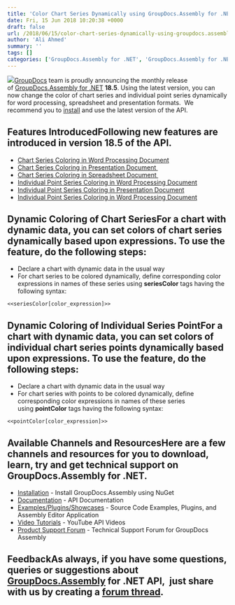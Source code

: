 ```yaml
---
title: 'Color Chart Series Dynamically using GroupDocs.Assembly for .NET 18.5'
date: Fri, 15 Jun 2018 10:20:38 +0000
draft: false
url: /2018/06/15/color-chart-series-dynamically-using-groupdocs.assembly-for-.net-18.5/
author: 'Ali Ahmed'
summary: ''
tags: []
categories: ['GroupDocs.Assembly for .NET', 'GroupDocs.Assembly for .NET Releases', 'GroupDocs.Assembly Product Family']
---
```


![](http://blog.groupdocs.com/wp-content/uploads/sites/4/2017/04/groupdocs-assembly-net.png)[GroupDocs](https://www.groupdocs.com/) team is proudly announcing the monthly release of [GroupDocs.Assembly for .NET](https://products.groupdocs.com/assembly/net) **18.5**. Using the latest version, you can now change the color of chart series and individual point series dynamically for word processing, spreadsheet and presentation formats.  We recommend you to [install](https://www.nuget.org/packages/GroupDocs.Assembly/) and use the latest version of the API.

## Features IntroducedFollowing new features are introduced in version 18.5 of the API.

*   [Chart Series Coloring in Word Processing Document](https://docs.groupdocs.com/display/assemblynet/Chart+Series+Coloring+in+Word+Processing+Document)
*   [Chart Series Coloring in Presentation Document ](https://docs.groupdocs.com/display/assemblynet/Chart+Series+Coloring+in+Presentation+Document)
*   [Chart Series Coloring in Spreadsheet Document ](https://docs.groupdocs.com/display/assemblynet/Chart+Series+Coloring+in+Spreadsheet+Document)
*   [Individual Point Series Coloring in Word Processing Document](https://docs.groupdocs.com/display/assemblynet/Individual+Series+Point+Coloring+in+Word+Processing+Document)
*   [Individual Point Series Coloring in Presentation Document](https://docs.groupdocs.com/display/assemblynet/Individual+Series+Point+Coloring+in+Presentation+Document)
*   [Individual Point Series Coloring in Word Processing Document](https://docs.groupdocs.com/display/assemblynet/Individual+Series+Point+Coloring+in+Spreadsheet+Document)

## Dynamic Coloring of Chart SeriesFor a chart with dynamic data, you can set colors of chart series dynamically based upon expressions. To use the feature, do the following steps:

*   Declare a chart with dynamic data in the usual way
*   For chart series to be colored dynamically, define corresponding color expressions in names of these series using **seriesColor** tags having the following syntax:

`<<seriesColor[color_expression]>>`

## Dynamic Coloring of Individual Series PointFor a chart with dynamic data, you can set colors of individual chart series points dynamically based upon expressions. To use the feature, do the following steps:

*   Declare a chart with dynamic data in the usual way
*   For chart series with points to be colored dynamically, define corresponding color expressions in names of these series using **pointColor** tags having the following syntax:

`<<pointColor[color_expression]>>`

## Available Channels and ResourcesHere are a few channels and resources for you to download, learn, try and get technical support on GroupDocs.Assembly for .NET.

*   [Installation](https://www.nuget.org/packages/GroupDocs.Assembly/ "GroupDocs.Assembly Nuget Package") - Install GroupDocs.Assembly using NuGet
*   [Documentation](https://docs.groupdocs.com/display/assemblynet/Getting+Started "Assembly API documentation") - API Documentation
*   [Examples/Plugins/Showcases](https://github.com/groupdocs-assembly/GroupDocs.Assembly-for-.NET/tree/master/Examples "How to use Assembly API") - Source Code Examples, Plugins, and Assembly Editor Application
*   [Video Tutorials](https://www.youtube.com/watch?v=7FfYiii_PcM&t=0s&list=PL25CTxMCj5vOzsaE9Rwjwd4-OwvdaWmJ8&index=2 "Assembly API YouTube Tutorials") - YouTube API Videos
*   [Product Support Forum](https://forum.groupdocs.com/c/assembly) - Technical Support Forum for GroupDocs Assembly

## FeedbackAs always, if you have some questions, queries or suggestions about [GroupDocs.Assembly](https://products.groupdocs.com/assembly/net ".NET Assembly API") for .NET API,  just share with us by creating a [forum thread](https://forum.groupdocs.com/c/assembly).




